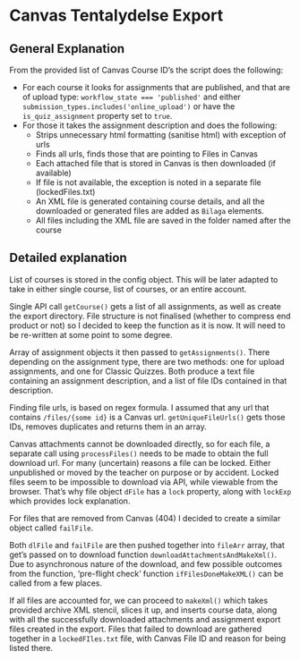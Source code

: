# Canvas Tentalydelse Export
## General Explanation
From the provided list of Canvas Course ID’s the script does the following:

- For each course it looks for assignments that are published, and that are of upload type: `workflow_state === 'published'` and either `submission_types.includes('online_upload')` or have the `is_quiz_assignment` property set to `true`.
- For those it takes the assignment description and does the following:
	- Strips unnecessary html formatting (sanitise html) with exception of urls
	- Finds all urls, finds those that are pointing to Files in Canvas
	- Each attached file that is stored in Canvas is then downloaded (if available)
	- If file is not available, the exception is noted in a separate file (lockedFiles.txt)
	- An XML file is generated containing course details, and all the downloaded or generated files are added  as `Bilaga` elements.
	- All files including the XML file are saved in the folder named after the course

## Detailed explanation
List of courses is stored in the config object. This will be later adapted to take in either single course, list of courses, or an entire account.

Single API call `getCourse()` gets a list of all assignments, as well as create the export directory. File structure is not finalised (whether to compress end product or not) so I decided to keep the function as it is now. It will need to be re-written at some point to some degree.

Array of assignment objects it then passed to `getAssignments()`. There depending on the assignment type, there are two methods: one for upload assignments, and one for Classic Quizzes. Both produce a text file containing an assignment description, and a list of file IDs contained in that description.

Finding file urls, is based on regex formula. I assumed that any url that contains `/files/{some id}` is a Canvas url. `getUniqueFileUrls()` gets those IDs, removes duplicates and returns them in an array.

Canvas attachments cannot be downloaded directly, so for each file, a separate call using `processFiles()` needs to be made to obtain the full download url. For many (uncertain) reasons a file can be locked. Either unpublished or moved by the teacher on purpose or by accident. Locked files seem to be impossible to download via API, while viewable from the browser. That’s why file object `dFile` has a `lock` property, along with `lockExp` which provides lock explanation.

For files that are removed from Canvas (404) I decided to create a similar object called `failFile`.

Both `dlFile` and `failFile` are then pushed together into `fileArr` array, that get’s passed on to download function `downloadAttachmentsAndMakeXml()`. Due to asynchronous nature of the download, and few possible outcomes from the function, ‘pre-flight check’ function `ifFilesDoneMakeXML()` can be called from a few places.

If all files are accounted for, we can proceed to `makeXml()` which takes provided archive XML stencil, slices it up, and inserts course data, along with all the successfully downloaded attachments and assignment export files created in the export. Files that failed to download are gathered together in a `lockedFIles.txt` file, with Canvas File ID and reason for being listed there.
